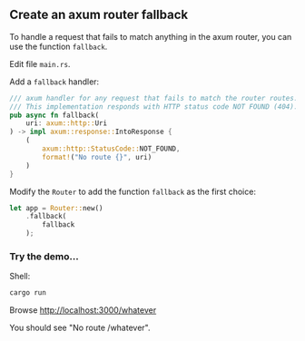 ## Create an axum router fallback

To handle a request that fails to match anything in the axum router, 
you can use the function `fallback`.

Edit file `main.rs`.

Add a `fallback` handler:

```rust
/// axum handler for any request that fails to match the router routes.
/// This implementation responds with HTTP status code NOT FOUND (404).
pub async fn fallback(
    uri: axum::http::Uri
) -> impl axum::response::IntoResponse {
    (
        axum::http::StatusCode::NOT_FOUND, 
        format!("No route {}", uri)
    )
}
```

Modify the `Router` to add the function `fallback` as the first choice:

```rust
let app = Router::new()
    .fallback(
        fallback
    );
```


### Try the demo…

Shell:

```sh
cargo run
```

Browse <http://localhost:3000/whatever>

You should see "No route /whatever".
